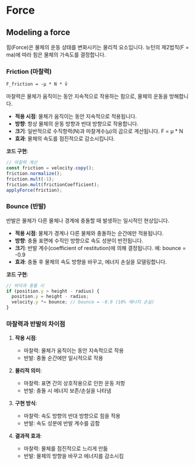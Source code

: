# Force

## Modeling a force

힘(Force)은 물체의 운동 상태를 변화시키는 물리적 요소입니다. 뉴턴의 제2법칙(F = ma)에 따라 힘은 물체의 가속도를 결정합니다.

### Friction (마찰력)

```txt
F_friction = -μ * N * v̂
```

마찰력은 물체가 움직이는 동안 지속적으로 작용하는 힘으로, 물체의 운동을 방해합니다.

- **적용 시점**: 물체가 움직이는 동안 지속적으로 적용됩니다.
- **방향**: 항상 물체의 운동 방향과 반대 방향으로 작용합니다.
- **크기**: 일반적으로 수직항력(N)과 마찰계수(μ)의 곱으로 계산됩니다. F = μ * N
- **효과**: 물체의 속도를 점진적으로 감소시킵니다.

**코드 구현**:

```typescript
// 마찰력 계산
const friction = velocity.copy();
friction.normalize();
friction.mult(-1);
friction.mult(frictionCoefficient);
applyForce(friction);
```

### Bounce (반발)

반발은 물체가 다른 물체나 경계에 충돌할 때 발생하는 일시적인 현상입니다.

- **적용 시점**: 물체가 경계나 다른 물체와 충돌하는 순간에만 적용됩니다.
- **방향**: 충돌 표면에 수직인 방향으로 속도 성분이 반전됩니다.
- **크기**: 반발 계수(coefficient of restitution)에 의해 결정됩니다. 예: bounce = -0.9
- **효과**: 충돌 후 물체의 속도 방향을 바꾸고, 에너지 손실을 모델링합니다.

**코드 구현**:

```typescript
// 바닥과 충돌 시
if (position.y > height - radius) {
  position.y = height - radius;
  velocity.y *= bounce; // bounce = -0.9 (10% 에너지 손실)
}
```

### 마찰력과 반발의 차이점

1. **작용 시점**:
   - 마찰력: 물체가 움직이는 동안 지속적으로 작용
   - 반발: 충돌 순간에만 일시적으로 작용

2. **물리적 의미**:
   - 마찰력: 표면 간의 상호작용으로 인한 운동 저항
   - 반발: 충돌 시 에너지 보존/손실을 나타냄

3. **구현 방식**:
   - 마찰력: 속도 방향의 반대 방향으로 힘을 적용
   - 반발: 속도 성분에 반발 계수를 곱함

4. **결과적 효과**:
   - 마찰력: 물체를 점진적으로 느리게 만듦
   - 반발: 물체의 방향을 바꾸고 에너지를 감소시킴
